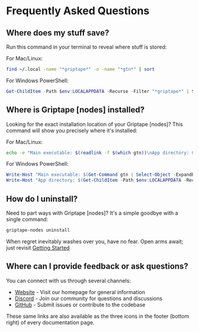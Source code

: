 # Frequently Asked Questions

## Where does my stuff save?

Run this command in your terminal to reveal where stuff is stored:

For Mac/Linux:

```bash
find ~/.local -name "*griptape*" -o -name "*gtn*" | sort
```

For Windows PowerShell:

```powershell
Get-ChildItem -Path $env:LOCALAPPDATA -Recurse -Filter "*griptape*" | Select-Object FullName
```

## Where is Griptape&nbsp;[nodes] installed?

Looking for the exact installation location of your Griptape&nbsp;[nodes]? This command will show you precisely where it's installed:

For Mac/Linux:

```bash
echo -e "Main executable: $(readlink -f $(which gtn))\nApp directory: $(find ~/.local/share -type d -name "griptape_nodes" -o -name "griptape-nodes" | head -1)"
```

For Windows PowerShell:

```powershell
Write-Host "Main executable: $(Get-Command gtn | Select-Object -ExpandProperty Source)"
Write-Host "App directory: $(Get-ChildItem -Path $env:LOCALAPPDATA -Recurse -Directory -Filter "*griptape*" | Select-Object -First 1 -ExpandProperty FullName)"
```

## How do I uninstall?

Need to part ways with Griptape&nbsp;[nodes]? It's a simple goodbye with a single command:

```bash
griptape-nodes uninstall
```

When regret inevitably washes over you, have no fear. Open arms await; just revisit [Getting Started](getting_started.md)

## Where can I provide feedback or ask questions?

You can connect with us through several channels:

- [Website](https://www.griptape.ai) - Visit our homepage for general information
- [Discord](https://discord.gg/gnWRz88eym) - Join our community for questions and discussions
- [GitHub](https://github.com/griptape-ai/griptape-nodes) - Submit issues or contribute to the codebase

These same links are also available as the three icons in the footer (bottom right) of every documentation page.
